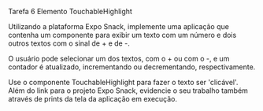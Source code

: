 Tarefa 6 Elemento TouchableHighlight

Utilizando a plataforma Expo Snack, implemente uma aplicação que contenha um componente para exibir um texto com um número e dois outros textos com o sinal de + e de -.

O usuário pode selecionar um dos textos, com o + ou com o -, e um contador é atualizado, incrementando ou decrementando, respectivamente.

Use o componente TouchableHighlight para fazer o texto ser 'clicável'.
Além do link para o projeto Expo Snack, evidencie o seu trabalho também através de prints da tela da aplicação em execução.